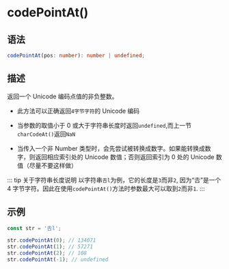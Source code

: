 # codePointAt() <Badge text="ES6"/>

## 语法

```ts
codePointAt(pos: number): number | undefined;
```

## 描述

返回一个 Unicode 编码点值的非负整数。

- 此方法可以正确返回`4字节字符`的 Unicode 编码

- 当参数的取值小于 0 或大于字符串长度时返回`undefined`,而上一节`charCodeAt()`返回`NaN`

- 当传入一个非 Number 类型时，会先尝试被转换成数字。如果能转换成数字，则返回相应索引处的 Unicode 数值；否则返回索引为 0 处的 Unicode 数值（尽量不要这样做）

::: tip 关于字符串长度说明
以字符串`𠮷l`为例，它的长度是`3`而非`2`, 因为“𠮷”是一个 4 字节字符。因此在使用`codePointAt()`方法时参数最大可以取到`2`而非`1`.
:::

## 示例

```js
const str = '𠮷l';

str.codePointAt(0); // 134071
str.codePointAt(1); // 57271
str.codePointAt(2); // 108
str.codePointAt(-1); // undefined
```
